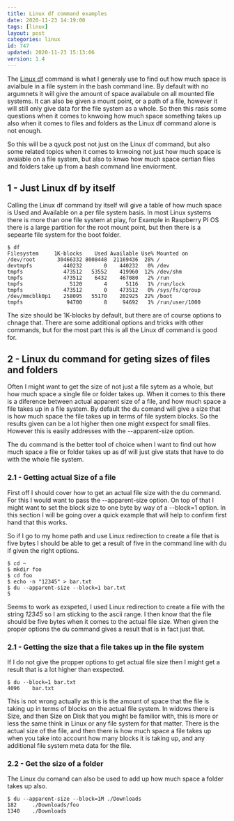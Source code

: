 ```yaml
---
title: Linux df command examples
date: 2020-11-23 14:19:00
tags: [linux]
layout: post
categories: linux
id: 747
updated: 2020-11-23 15:13:06
version: 1.4
---
```


The [Linux df](http://linuxcommand.org/lc3_man_pages/df1.html) command is what I generaly use to find out how much space is avialbule in a file system in the bash command line. By default with no argumnets it will give the amount of space availabule on all mounted file systems. It can also be given a mount point, or a path of a file, however it will still only give data for the file system as a whole. So then this rasis some questions when it comes to knwoing how much space something takes up also when it comes to files and folders as the Linux df command alone is not enough.

So this will be a qyuck post not just on the Linux df command, but also some related topics when it comes to knwoing not just how much space is avaiable on a file system, but also to knwo how much space certian files and folders take up from a bash command line enviorment.

<!-- more -->

## 1 - Just Linux df by itself

Calling the Linux df command by itself will give a table of how much space is Used and Available on a per file system basis. In most Linux systems there is more than one file system at play, for Example in Raspberry PI OS there is a large partition for the root mount point, but then there is a sepearte file system for the boot folder.

```
$ df
Filesystem     1K-blocks    Used Available Use% Mounted on
/dev/root       30466332 8008448  21169436  28% /
devtmpfs          440232       0    440232   0% /dev
tmpfs             473512   53552    419960  12% /dev/shm
tmpfs             473512    6432    467080   2% /run
tmpfs               5120       4      5116   1% /run/lock
tmpfs             473512       0    473512   0% /sys/fs/cgroup
/dev/mmcblk0p1    258095   55170    202925  22% /boot
tmpfs              94700       8     94692   1% /run/user/1000
```

The size should be 1K-blocks by default, but there are of course options to chnage that. There are some additional options and tricks with other commands, but for the most part this is all the Linux df command is good for.

## 2 - Linux du command for geting sizes of files and folders

Often I might want to get the size of not just a file sytem as a whole, but how much space a single file or folder takes up. When it comes to this there is a diference between actual apparent size of a file, and how much space a file takes up in a file system. By default the du comand will give a size that is how much space the file takes up in terms of file system blocks. So the results given can be a lot higher then one might exspect for small files. However this is easily addresses with the --apparent-size option.

The du command is the better tool of choice when I want to find out how much space a file or folder takes up as df will just give stats that have to do with the whole file system.

### 2.1 - Getting actual Size of a file

First off I should cover how to get an actual file size with the du command. For this I would want to pass the --apparent-size option. On top of that I might want to set the block size to one byte by way of a --block=1 option. In this section I will be going over a quick example that will help to confirm first hand that this works.

So if I go to my home path and use Linux redirection to create a file that is five bytes I should be able to get a result of five in the command line with du if given the right options.

```
$ cd ~
$ mkdir foo
$ cd foo
$ echo -n "12345" > bar.txt
$ du --apparent-size --block=1 bar.txt
5
```

Seems to work as exspeted, I used Linux redirection to create a file with the string _12345_ so I am sticking to the ascii range. I then know that the file should be five bytes when it comes to the actual file size. When given the proper options the du command gives a result that is in fact just that.

### 2.1 - Getting the size that a file takes up in the file system

If I do not give the propper options to get actual file size then I might get a result that is a lot higher than exspected.

```
$ du --block=1 bar.txt
4096    bar.txt
```

This is not wrong actually as this is the amount of space that the file is taking up in terms of blocks on the actual file system. In widows there is Size, and then Size on Disk that you might be familior with, this is more or less the same think in Linux or any file system for that matter. There is the actual size of the file, and then there is how much space a file takes up when you take into account how many blocks it is taking up, and any additional file system meta data for the file. 

### 2.2 - Get the size of a folder

The Linux du comand can also be used to add up how much space a folder takes up also.

```
$ du --apparent-size --block=1M ./Downloads
182     ./Downloads/foo
1340    ./Downloads
```